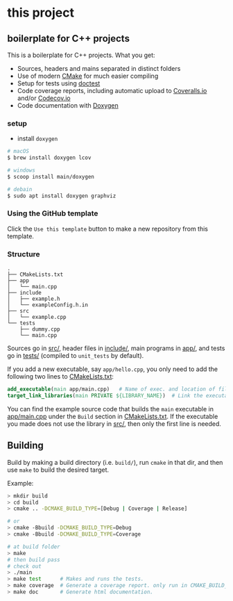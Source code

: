 # this project

## boilerplate for C++ projects

This is a boilerplate for C++ projects. What you get:

-   Sources, headers and mains separated in distinct folders
-   Use of modern [CMake](https://cmake.org/) for much easier compiling
-   Setup for tests using [doctest](https://github.com/onqtam/doctest)
-   Code coverage reports, including automatic upload to [Coveralls.io](https://coveralls.io/) and/or [Codecov.io](https://codecov.io)
-   Code documentation with [Doxygen](http://www.stack.nl/~dimitri/doxygen/)


### setup

- install `doxygen`

```bash
# macOS
$ brew install doxygen lcov

# windows
$ scoop install main/doxygen

# debain
$ sudo apt install doxygen graphviz
```

### Using the GitHub template

Click the `Use this template` button to make a new repository from this template.

### Structure

``` text
.
├── CMakeLists.txt
├── app
│   └── main.cpp
├── include
│   ├── example.h
│   └── exampleConfig.h.in
├── src
│   └── example.cpp
└── tests
    ├── dummy.cpp
    └── main.cpp
```

Sources go in [src/](src/), header files in [include/](include/), main programs in [app/](app), and
tests go in [tests/](tests/) (compiled to `unit_tests` by default).

If you add a new executable, say `app/hello.cpp`, you only need to add the following two lines to [CMakeLists.txt](CMakeLists.txt):

``` cmake
add_executable(main app/main.cpp)   # Name of exec. and location of file.
target_link_libraries(main PRIVATE ${LIBRARY_NAME})  # Link the executable to lib built from src/*.cpp (if it uses it).
```

You can find the example source code that builds the `main` executable in [app/main.cpp](app/main.cpp) under the `Build` section in [CMakeLists.txt](CMakeLists.txt).
If the executable you made does not use the library in [src/](src), then only the first line is needed.

## Building

Build by making a build directory (i.e. `build/`), run `cmake` in that dir, and then use `make` to build the desired target.

Example:

``` bash
> mkdir build
> cd build
> cmake .. -DCMAKE_BUILD_TYPE=[Debug | Coverage | Release]

# or
> cmake -Bbuild -DCMAKE_BUILD_TYPE=Debug
> cmake -Bbuild -DCMAKE_BUILD_TYPE=Coverage

# at build folder
> make
# then build pass
# check out
> ./main
> make test      # Makes and runs the tests.
> make coverage  # Generate a coverage report. only run in CMAKE_BUILD_TYPE=Coverage
> make doc       # Generate html documentation.
```